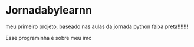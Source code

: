 # Jornadabylearnn
meu primeiro projeto, baseado nas aulas da jornada python faixa preta!!!!!!!

Esse programinha é sobre meu imc
